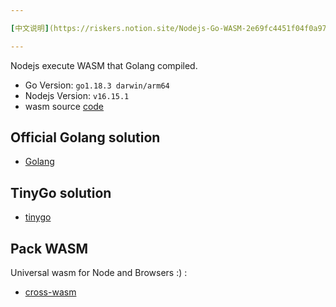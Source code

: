 ```yaml
---

[中文说明](https://riskers.notion.site/Nodejs-Go-WASM-2e69fc4451f04f0a9771c18bbf68f923)

---
```


Nodejs execute WASM that Golang compiled.

* Go Version: `go1.18.3 darwin/arm64`
* Nodejs Version: `v16.15.1`
* wasm source [code](./examples/wasm/README.md)

## Official Golang solution

* [Golang](./examples/golang/README.md)

## TinyGo solution

* [tinygo](./examples/tinygo/README.md)

## Pack WASM

Universal wasm for Node and Browsers :) :

* [cross-wasm](./packages/cross-wasm/README.md)

